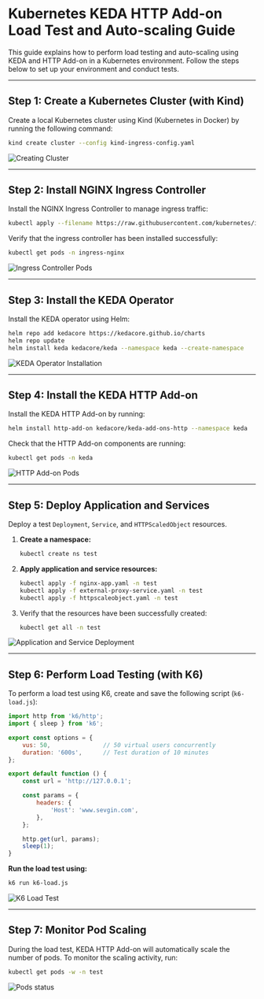 # **Kubernetes KEDA HTTP Add-on Load Test and Auto-scaling Guide**

This guide explains how to perform load testing and auto-scaling using KEDA and HTTP Add-on in a Kubernetes environment. Follow the steps below to set up your environment and conduct tests.

---

## **Step 1: Create a Kubernetes Cluster (with Kind)**

Create a local Kubernetes cluster using Kind (Kubernetes in Docker) by running the following command:

```bash
kind create cluster --config kind-ingress-config.yaml
```

![Creating Cluster](https://kind.sigs.k8s.io/images/kind-create-cluster.png)

---

## **Step 2: Install NGINX Ingress Controller**

Install the NGINX Ingress Controller to manage ingress traffic:

```bash
kubectl apply --filename https://raw.githubusercontent.com/kubernetes/ingress-nginx/master/deploy/static/provider/kind/deploy.yaml
```

Verify that the ingress controller has been installed successfully:

```bash
kubectl get pods -n ingress-nginx
```

![Ingress Controller Pods](https://imgur.com/7iJizRy.png)

---

## **Step 3: Install the KEDA Operator**

Install the KEDA operator using Helm:

```bash
helm repo add kedacore https://kedacore.github.io/charts
helm repo update
helm install keda kedacore/keda --namespace keda --create-namespace
```

![KEDA Operator Installation](https://imgur.com/GzRPiTd.png)

---

## **Step 4: Install the KEDA HTTP Add-on**

Install the KEDA HTTP Add-on by running:

```bash
helm install http-add-on kedacore/keda-add-ons-http --namespace keda
```

Check that the HTTP Add-on components are running:

```bash
kubectl get pods -n keda
```

![HTTP Add-on Pods](https://imgur.com/pdyPIQw.png)

---

## **Step 5: Deploy Application and Services**

Deploy a test `Deployment`, `Service`, and `HTTPScaledObject` resources.

1. **Create a namespace:**
   ```bash
   kubectl create ns test
   ```

2. **Apply application and service resources:**
   ```bash
   kubectl apply -f nginx-app.yaml -n test
   kubectl apply -f external-proxy-service.yaml -n test
   kubectl apply -f httpscaleobject.yaml -n test
   ```

3. Verify that the resources have been successfully created:
   ```bash
   kubectl get all -n test
   ```

![Application and Service Deployment](https://i.imgur.com/LqINQjl.png)

---

## **Step 6: Perform Load Testing (with K6)**

To perform a load test using K6, create and save the following script (`k6-load.js`):

```javascript
import http from 'k6/http';
import { sleep } from 'k6';

export const options = {
    vus: 50,               // 50 virtual users concurrently
    duration: '600s',      // Test duration of 10 minutes
};

export default function () {
    const url = 'http://127.0.0.1';

    const params = {
        headers: {
            'Host': 'www.sevgin.com',
        },
    };

    http.get(url, params);
    sleep(1);
}
```

**Run the load test using:**

```bash
k6 run k6-load.js
```

![K6 Load Test](https://imgur.com/QG2DaBD.png)

---

## **Step 7: Monitor Pod Scaling**

During the load test, KEDA HTTP Add-on will automatically scale the number of pods. To monitor the scaling activity, run:

```bash
kubectl get pods -w -n test
```
![Pods status](https://i.imgur.com/uHcCHOA.png)
